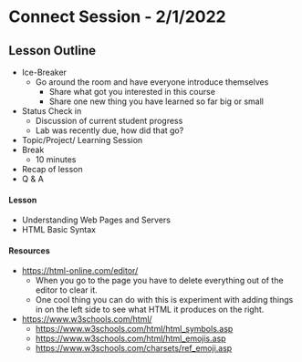 # Connect Session - 2/1/2022

## Lesson Outline

  * Ice-Breaker
    * Go around the room and have everyone introduce themselves
      * Share what got you interested in this course
      * Share one new thing you have learned so far big or small
  * Status Check in
    * Discussion of current student progress
    * Lab was recently due, how did that go?
  * Topic/Project/ Learning Session
  * Break
    * 10 minutes
  * Recap of lesson
  * Q & A

#### Lesson

  * Understanding Web Pages and Servers
  * HTML Basic Syntax

#### Resources

  * https://html-online.com/editor/
    * When you go to the page you have to delete everything out of the editor to clear it.
    * One cool thing you can do with this is experiment with adding things in on the left side to see what HTML it produces on the right.
  * https://www.w3schools.com/html/
    * https://www.w3schools.com/html/html_symbols.asp
    * https://www.w3schools.com/html/html_emojis.asp
    * https://www.w3schools.com/charsets/ref_emoji.asp
